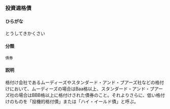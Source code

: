<div style="display:none;">

## [あ行](securities-terms?id=あ行)
## [か行](securities-terms?id=か行)
## [さ行](securities-terms?id=さ行)
## [た行](securities-terms?id=た行)

</div>

### 投資適格債

#### ひらがな

とうしてきかくさい

#### 分類

`債券`

#### 説明

格付け会社であるムーディーズやスタンダード・アンド・プアーズ社などの格付けにおいて、ムーディーズの場合はBaa格以上、スタンダード・アンド・プアーズ社の場合はBBB格以上に格付けされた債券のこと。それよりさらに、低い格付けのものを「投機的格付債」または「ハイ・イールド債」と呼ぶ。

<div style="display:none;">

## [な行](securities-terms?id=な行)
## [は行](securities-terms?id=は行)
## [ま行](securities-terms?id=ま行)
## [や行](securities-terms?id=や行)
## [ら行](securities-terms?id=ら行)
## [わ行](securities-terms?id=わ行)
## [英数字・記号](securities-terms?id=英数字・記号)

</div>

